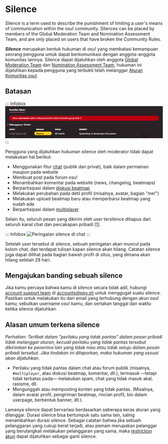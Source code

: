 # Silence

Silence is a term used to describe the punishment of limiting a user's means of communication within the osu! community. Silences can be placed by members of the Global Moderation Team and Nomination Assessment Team, and are only placed on users that have broken the Community Rules.

***Silence*** merupakan bentuk hukuman di osu! yang membatasi kemampuan seorang pengguna untuk dapat berkomunikasi dengan anggota-anggota komunitas lainnya. Silence dapat dijatuhkan oleh anggota [Global Moderation Team](/wiki/People/The_Team/Global_Moderation_Team) dan [Nomination Assessment Team](/wiki/People/The_Team/Nomination_Assessment_Team), hukuman ini dijatuhkan kepada pengguna yang terbukti telah melanggar [Aturan Komunitas osu!](/wiki/Rules).

## Batasan

::: Infobox
![](img/ID-silence-profile.png "Contho riwayat pelanggaran pada laman profil")
:::

Pengguna yang dijatuhkan hukuman silence oleh moderator tidak dapat melakukan hal berikut:

- Menggunakan fitur [chat](/wiki/Chat_Console) (publik dan privat), baik dalam permainan maupun pada website
- Membuat post pada forum osu!
- Menambahkan komentar pada website (news, changelog, beatmaps)
- Berpartisipasi dalam [diskusi beatmap](/wiki/Beatmap_Discussion)
- Melakukan perubahan pada detil profil (misalnya, avatar, bagian "me!")
- Melakukan upload beatmap baru atau memperbarui beatmap yang sudah ada
- Berpartisipasi dalam [multiplayer](/wiki/Multi)

Selain itu, seluruh pesan yang dikirim oleh user tersilence dihapus dari seluruh kanal chat dan percakapan pribadi [[1]](https://blog.ppy.sh/post/38114063519/this-week-in-osu-5 "ppy blog").

::: Infobox
![](img/silence-ingame.png "Peringatan silence di chat")
:::

Setelah user tersebut di silence, sebuah peringatan akan muncul pada kolom chat, dan terdapat tulisan kapan silence akan hilang. Catatan silence juga dapat dilihat pada bagian bawah profil di situs, yang dimana akan hilang setelah 28 hari.

## Mengajukan banding sebuah silence

Jika kamu percaya bahwa kamu di silence secara tidak adil, hubungi [account support team](/wiki/People/The_Team/Account_support_team#accounts@ppy.sh) di [accounts@ppy.sh](mailto:accounts@ppy.sh) untuk menggugat suatu silence. Pastikan untuk melakukan itu dari email yang terhubung dengan akun osu! kamu; sebutkan username osu! kamu, dan sertakan tanggal dan waktu ketika silence dijatuhkan.

## Alasan umum terkena silence

*Perhatian: Terlibat dalam "perilaku yang tidak pantas" dalam pesan pribadi tidak melanggar aturan, kecuali perilaku yang tidak pantas tersebut dikirimkan ke penerima lain yang tidak mau atau tidak setuju dalam pesan pribadi tersebut. Jika tindakan ini dilaporkan, maka hukuman yang sesuai akan dijatuhkan.*

- Perilaku yang tidak pantas dalam chat atau forum publik (misalnya, `#multiplayer`, atau diskusi beatmap, komentar, dll.), termasuk —tetapi tidak terbatas pada— melakukan spam, chat yang tidak masuk akal, rasisme, dll.
- Mengunggah atau memposting konten yang tidak pantas. (Misalnya, dalam avatar profil, pengiriman beatmap, rincian profil, bio dalam userpage, berbentuk banner, dll.).

Lamanya silence dapat bervariasi berdasarkan seberapa keras aturan yang dilanggar. Durasi silence bisa bertumpuk satu sama lain, saling menambahkan durasi silence. Sebagai catatan bahwa jika sebuah pelanggaran yang cukup berat terjadi, atau pemain merupakan pelanggar yang berulangkali melakukan pelanggaran yang sama, maka [restriction akun](/wiki/Help_Centre/Account_Restrictions) dapat dijatuhkan sebagai ganti silence.

